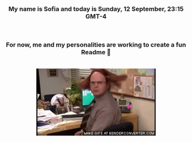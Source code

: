 


<div align="center">
<h3 >My name is Sofia and today is Sunday, 12 September, 23:15 GMT-4</h3><br>
<h3 >For now, me and my personalities are working to create a fun Readme 👋
</h3><br>
<img src='img/dwight.gif' alt='working...'/>
</div>

